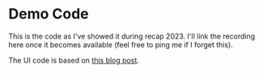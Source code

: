 # Demo Code

This is the code as I've showed it during recap 2023. I'll link the recording here once it becomes available (feel free to ping me if I forget this).

The UI code is based on [this blog post](https://medium.com/@marius.obert/getting-started-with-fundamental-library-styles-in-2023-a4faa28575da).
